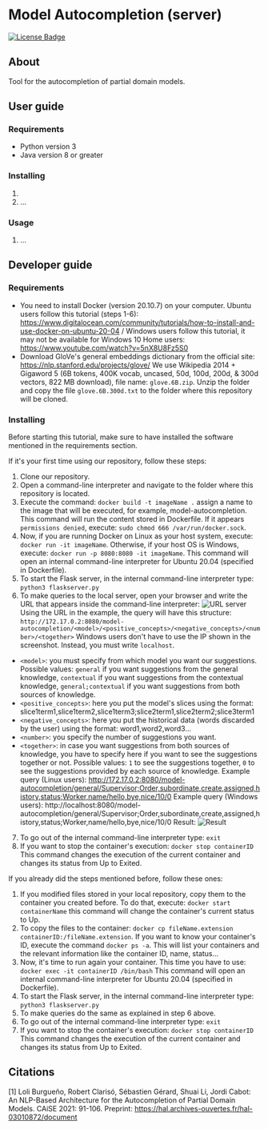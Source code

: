 # Model Autocompletion (server)

[![License Badge](https://img.shields.io/badge/license-EPL%202.0-brightgreen.svg)](https://opensource.org/licenses/EPL-2.0)

## About

Tool for the autocompletion of partial domain models.

## User guide

### Requirements

- Python version 3
- Java version 8 or greater

### Installing 

1.
2. ...

### Usage

1.  ...


## Developer guide

### Requirements

- You need to install Docker (version 20.10.7) on your computer. Ubuntu users follow this tutorial (steps 1-6): https://www.digitalocean.com/community/tutorials/how-to-install-and-use-docker-on-ubuntu-20-04 / Windows users follow this tutorial, it may not be available for Windows 10 Home users: https://www.youtube.com/watch?v=5nX8U8Fz5S0 
- Download GloVe's general embeddings dictionary from the official site: https://nlp.stanford.edu/projects/glove/ We use Wikipedia 2014 + Gigaword 5 (6B tokens, 400K vocab, uncased, 50d, 100d, 200d, & 300d vectors, 822 MB download), file name: ```glove.6B.zip```. Unzip the folder and copy the file ```glove.6B.300d.txt``` to the folder where this repository will be cloned.

### Installing

Before starting this tutorial, make sure to have installed the software mentioned in the requirements section.

If it's your first time using our repository, follow these steps:
1. Clone our repository.
2. Open a command-line interpreter and navigate to the folder where this repository is located.
3. Execute the command: ```docker build -t imageName .``` assign a name to the image that will be executed, for example, model-autocompletion. This command will run the content stored in Dockerfile. If it appears ```permissions denied```, execute: ```sudo chmod 666 /var/run/docker.sock```.
4.  Now, if you are running Docker on Linux as your host system, execute: ```docker run -it imageName```. Otherwise, if your host OS is Windows, execute: ```docker run -p 8080:8080 -it imageName```. This command will open an internal command-line interpreter for Ubuntu 20.04 (specified in Dockerfile). 
5.  To start the Flask server, in the internal command-line interpreter type: ```python3 flaskserver.py```
6.  To make queries to the local server, open your browser and write the URL that appears inside the command-line interpreter: ![URL server](https://user-images.githubusercontent.com/50658372/127834030-dea9ed89-3651-4a9a-bad1-c25dd88589ae.png) Using the URL in the example, the query will have this structure: ```http://172.17.0.2:8080/model-autocompletion/<model>/<positive_concepts>/<negative_concepts>/<number>/<together>``` Windows users don't have to use the IP shown in the screenshot. Instead, you must write ```localhost```.
  - ```<model>```: you must specify from which model you want our suggestions. Possible values: ```general``` if you want suggestions from the general knowledge, ```contextual``` if you want suggestions from the contextual knowledge, ```general;contextual``` if you want suggestions from both sources of knowledge.
  - ```<positive_concepts>```: here you put the model's slices using the format: slice1term1,slice1term2,slice1term3;slice2term1,slice2term2;slice3term1
  - ```<negative_concepts>```: here you put the historical data (words discarded by the user) using the format: word1,word2,word3...
  - ```<number>```: you specify the number of suggestions you want.
  - ```<together>```: in case you want suggestions from both sources of knowledge, you have to specify here if you want to see the suggestions together or not. Possible values: ```1``` to see the suggestions together, ```0``` to see the suggestions provided by each source of knowledge.
  Example query (Linux users): http://172.17.0.2:8080/model-autocompletion/general/Supervisor;Order,subordinate,create,assigned,history,status;Worker,name/hello,bye,nice/10/0
  Example query (Windows users): http://localhost:8080/model-autocompletion/general/Supervisor;Order,subordinate,create,assigned,history,status;Worker,name/hello,bye,nice/10/0
  Result: ![Result](https://user-images.githubusercontent.com/50658372/144405246-2aa19023-8ba6-4afc-94ad-dc204ffdb150.png)
7. To go out of the internal command-line interpreter type: ```exit```
8. If you want to stop the container's execution: ```docker stop containerID``` This command changes the execution of the current container and changes its status from Up to Exited. 

  
  If you already did the steps mentioned before, follow these ones:
 1. If you modified files stored in your local repository, copy them to the container you created before. To do that, execute: ```docker start containerName``` this command will change the container's current status to Up. 
 2. To copy the files to the container: ```docker cp fileName.extension containerID:/fileName.extension```. If you want to know your container's ID, execute the command ```docker ps -a```. This will list your containers and the relevant information like the container ID, name, status...
 3. Now, it's time to run again your container. This time you have to use: ```docker exec -it containerID /bin/bash``` This command will open an internal command-line interpreter for Ubuntu 20.04 (specified in Dockerfile). 
 4. To start the Flask server, in the internal command-line interpreter type: ```python3 flaskserver.py```
 5. To make queries do the same as explained in step 6 above.
 6. To go out of the internal command-line interpreter type: ```exit```
 7. If you want to stop the container's execution: ```docker stop containerID``` This command changes the execution of the current container and changes its status from Up to Exited. 


## Citations

[1] Loli Burgueño, Robert Clarisó, Sébastien Gérard, Shuai Li, Jordi Cabot: An NLP-Based Architecture for the Autocompletion of Partial Domain Models. CAiSE 2021: 91-106. Preprint: https://hal.archives-ouvertes.fr/hal-03010872/document
